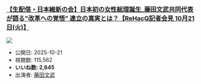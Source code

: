 ### [【生配信・日本維新の会】日本初の女性総理誕生_藤田文武共同代表が語る"改革への覚悟” 連立の真実とは？【ReHacQ記者会見 10月21日(火)】](https://www.youtube.com/watch?v=ToxZhGbXsw4)
[![](https://img.youtube.com/vi/ToxZhGbXsw4/sddefault.jpg)](https://www.youtube.com/watch?v=ToxZhGbXsw4)
-   公開日: 2025-10-21
-   視聴数: 115,562
-   **いいね数: 2,645**
-   出演者: [藤田文武](/rehacq_fan/people/藤田文武 "wikilink")
